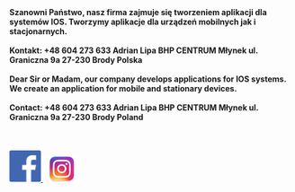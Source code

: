 

<b>
Szanowni Państwo,
nasz firma zajmuje się tworzeniem aplikacji dla systemów IOS.
Tworzymy aplikacje dla urządzeń mobilnych jak i stacjonarnych.
<br><br>
Kontakt:
+48 604 273 633
Adrian Lipa BHP CENTRUM
Młynek ul. Graniczna 9a
27-230 Brody
Polska
<br><br>
Dear Sir or Madam,
our company develops applications for IOS systems.
We create an application for mobile and stationary devices.
<br><br>
Contact:
+48 604 273 633
Adrian Lipa BHP CENTRUM
Młynek ul. Graniczna 9a
27-230 Brody
Poland
  <br><br><br><br>
<a href="https://www.facebook.com/bhpcentrum/">
<img src="FB.png" width="56" height="56" alt="FB">
</a>
<a href="https://www.facebook.com/bhpcentrum/">
<img src="INSTA.png" width="70" height="45" alt="IN">
  </a>
 <br><br><br><br>
  
  
  
